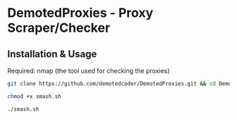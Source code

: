 # DemotedProxies - Proxy Scraper/Checker

## Installation & Usage

Required: nmap (the tool used for checking the proxies)

```bash
git clone https://github.com/demotedcoder/DemotedProxies.git && cd DemotedProxies

chmod +x smash.sh

./smash.sh
```
